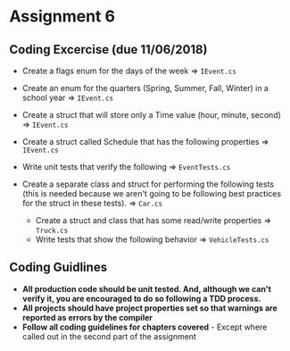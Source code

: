 # Assignment 6

## Coding Excercise (due 11/06/2018)
* Create a flags enum for the days of the week => `IEvent.cs`
* Create an enum for the quarters (Spring, Summer, Fall, Winter) in a school year => `IEvent.cs`
* Create a struct that will store only a Time value (hour, minute, second) => `IEvent.cs`
* Create a struct called Schedule that has the following properties  => `IEvent.cs`
* Write unit tests that verify the following => `EventTests.cs`

* Create a separate class and struct for performing the following tests (this is needed because we aren't going to be following best practices for the struct in these tests). => `Car.cs`
  * Create a struct and class that has some read/write properties => `Truck.cs`
  * Write tests that show the following behavior => `VehicleTests.cs`

## Coding Guidlines

* **All production code should be unit tested.  And, although we can't verify it, you are encouraged to do so following a TDD process.**
* **All projects should have project properties set so that warnings are reported as errors by the compiler**
* **Follow all coding guidelines for chapters covered** - Except where called out in the second part of the assignment
